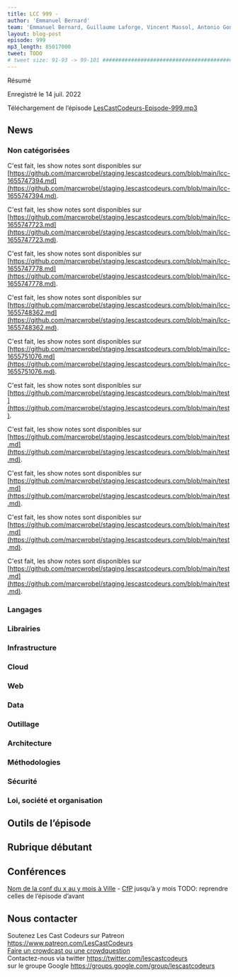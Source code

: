 ```yaml
---
title: LCC 999 -
author: 'Emmanuel Bernard'
team: 'Emmanuel Bernard, Guillaume Laforge, Vincent Massol, Antonio Goncalves, Arnaud Héritier, Audrey Neveu'
layout: blog-post
episode: 999
mp3_length: 85017000
tweet: TODO
# tweet size: 91-93 -> 99-101 #######################################################################
---
```


Résumé

Enregistré le 14 juil. 2022

Téléchargement de l’épisode [LesCastCodeurs-Episode-999.mp3](https://traffic.libsyn.com/lescastcodeurs/LesCastCodeurs-Episode-999.mp3)

## News

### Non catégorisées

C'est fait, les show notes sont disponibles sur [https://github.com/marcwrobel/staging.lescastcodeurs.com/blob/main/lcc-1655747394.md](https://github.com/marcwrobel/staging.lescastcodeurs.com/blob/main/lcc-1655747394.md).


C'est fait, les show notes sont disponibles sur [https://github.com/marcwrobel/staging.lescastcodeurs.com/blob/main/lcc-1655747723.md](https://github.com/marcwrobel/staging.lescastcodeurs.com/blob/main/lcc-1655747723.md).


C'est fait, les show notes sont disponibles sur [https://github.com/marcwrobel/staging.lescastcodeurs.com/blob/main/lcc-1655747778.md](https://github.com/marcwrobel/staging.lescastcodeurs.com/blob/main/lcc-1655747778.md).


C'est fait, les show notes sont disponibles sur [https://github.com/marcwrobel/staging.lescastcodeurs.com/blob/main/lcc-1655748362.md](https://github.com/marcwrobel/staging.lescastcodeurs.com/blob/main/lcc-1655748362.md).


C'est fait, les show notes sont disponibles sur [https://github.com/marcwrobel/staging.lescastcodeurs.com/blob/main/lcc-1655751076.md](https://github.com/marcwrobel/staging.lescastcodeurs.com/blob/main/lcc-1655751076.md).


C'est fait, les show notes sont disponibles sur [https://github.com/marcwrobel/staging.lescastcodeurs.com/blob/main/test](https://github.com/marcwrobel/staging.lescastcodeurs.com/blob/main/test).


C'est fait, les show notes sont disponibles sur [https://github.com/marcwrobel/staging.lescastcodeurs.com/blob/main/test.md](https://github.com/marcwrobel/staging.lescastcodeurs.com/blob/main/test.md).


C'est fait, les show notes sont disponibles sur [https://github.com/marcwrobel/staging.lescastcodeurs.com/blob/main/test.md](https://github.com/marcwrobel/staging.lescastcodeurs.com/blob/main/test.md).


C'est fait, les show notes sont disponibles sur [https://github.com/marcwrobel/staging.lescastcodeurs.com/blob/main/test.md](https://github.com/marcwrobel/staging.lescastcodeurs.com/blob/main/test.md).


C'est fait, les show notes sont disponibles sur [https://github.com/marcwrobel/staging.lescastcodeurs.com/blob/main/test.md](https://github.com/marcwrobel/staging.lescastcodeurs.com/blob/main/test.md).



### Langages


### Librairies


### Infrastructure


### Cloud


### Web


### Data


### Outillage


### Architecture


### Méthodologies


### Sécurité


### Loi, société et organisation


## Outils de l’épisode


## Rubrique débutant


## Conférences

[Nom de la conf du x au y mois à Ville]() - [CfP]() jusqu’à y mois
TODO: reprendre celles de l’épisode d’avant


## Nous contacter

Soutenez Les Cast Codeurs sur Patreon <https://www.patreon.com/LesCastCodeurs>  
[Faire un crowdcast ou une crowdquestion](https://lescastcodeurs.com/crowdcasting/)  
Contactez-nous via twitter <https://twitter.com/lescastcodeurs>  
sur le groupe Google <https://groups.google.com/group/lescastcodeurs>
<!-- vim: set spelllang=fr : -->
